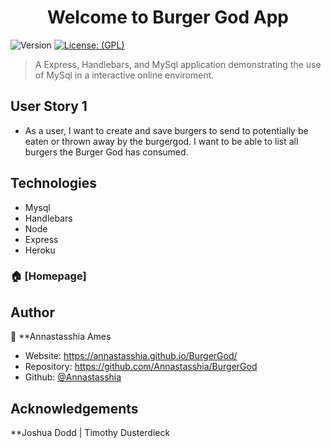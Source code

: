 <h1 align="center">Welcome to  Burger God App</h1>
<p>
  <img alt="Version" src="https://img.shields.io/badge/version-1.0.0-blue.svg?cacheSeconds=2592000" />
  <a href="#" target="_blank">
    <img alt="License: (GPL)" src="https://img.shields.io/github/license/Annastasshia/FitnessTracker" />
  </a>
</p>

> A Express, Handlebars, and MySql application demonstrating the use of MySql in a interactive online enviroment.

## User Story 1

* As a user, I want to create and save burgers to send to potentially be eaten or thrown away by the burgergod. I want to be able to list all burgers the Burger God has consumed.

## Technologies 
 
- Mysql
- Handlebars 
- Node
- Express
- Heroku


### 🏠 [Homepage]

## Author

👤 **Annastasshia Ames

* Website:  https://annastasshia.github.io/BurgerGod/
* Repository: https://github.com/Annastasshia/BurgerGod
* Github: [@Annastasshia](https://github.com/Annastasshia)

## Acknowledgements

**Joshua Dodd | Timothy Dusterdieck 
